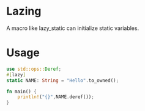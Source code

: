 # Lazing
 
A macro like lazy_static can initialize static variables.

# Usage

```rust
use std::ops::Deref;
#[lazy]
static NAME: String = "Hello".to_owned();

fn main() {
    println!("{}",NAME.deref());
}
 
```